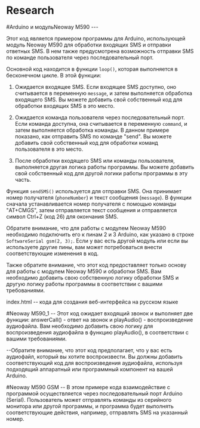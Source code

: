 # Research


#Arduino и модульNeoway M590 ---

Этот код является примером программы для Arduino, использующей модуль Neoway M590 для обработки входящих SMS и отправки ответных SMS. В нем также предусмотрена возможность отправки SMS по команде пользователя через последовательный порт.

Основной код находится в функции `loop()`, которая выполняется в бесконечном цикле. В этой функции:

1. Ожидается входящее SMS. Если входящее SMS доступно, оно считывается в переменную `message`, и затем выполняется обработка входящего SMS. Вы можете добавить свой собственный код для обработки входящих SMS в это место.

2. Ожидается команда пользователя через последовательный порт. Если команда доступна, она считывается в переменную `command`, и затем выполняется обработка команды. В данном примере показано, как отправить SMS по команде "send". Вы можете добавить свой собственный код для обработки команд пользователя в это место.

3. После обработки входящего SMS или команды пользователя, выполняется другая логика работы программы. Вы можете добавить свой собственный код для другой логики работы программы в эту часть.

Функция `sendSMS()` используется для отправки SMS. Она принимает номер получателя (`phoneNumber`) и текст сообщения (`message`). В функции сначала устанавливается номер получателя с помощью команды "AT+CMGS", затем отправляется текст сообщения и отправляется символ Ctrl+Z (код 26) для окончания SMS.

Обратите внимание, что для работы с модулем Neoway M590 необходимо подключить его к пинам 2 и 3 Arduino, как указано в строке `SoftwareSerial gsm(2, 3);`. Если у вас есть другой модуль или если вы используете другие пины, вам может потребоваться внести соответствующие изменения в код.

Также обратите внимание, что этот код предоставляет только основу для работы с модулем Neoway M590 и обработки SMS. Вам необходимо добавить свою собственную логику обработки SMS и другую логику работы программы в соответствии с вашими требованиями.


index.html --  кода для создания веб-интерфейса на русском языке




#Neoway M590_1 
-- Этот код ожидает входящий звонок и выполняет две функции: answerCall() - ответ на звонок и playAudio() - воспроизведение аудиофайла. Вам необходимо добавить свою логику для воспроизведения аудиофайла в функцию playAudio(), в соответствии с вашими требованиями.

--Обратите внимание, что этот код предполагает, что у вас есть аудиофайл, который вы хотите воспроизвести. Вы должны добавить соответствующий код для воспроизведения аудиофайла, используя подходящий аппаратный или программный компонент на вашей Arduino.


#Neoway M590 GSM 
-- В этом примере кода  взаимодействие с программой осуществляется через последовательный порт Arduino (Serial). Пользователь может отправлять команды из серийного монитора или другой программы, и программа будет выполнять соответствующие действия, например, отправлять SMS на указанный номер.
